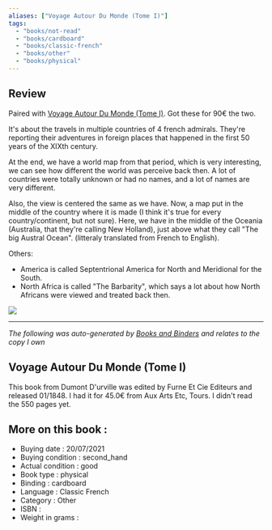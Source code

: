 ```yaml
---
aliases: ["Voyage Autour Du Monde (Tome I)"] 
tags: 
  - "books/not-read" 
  - "books/cardboard" 
  - "books/classic-french"
  - "books/other"
  - "books/physical"
---
```

## Review
Paired with [Voyage Autour Du Monde (Tome I)](Voyage%20Autour%20Du%20Monde%20(Tome%20II)%20-%20Dumont%20D'urville.md). Got these for 90€ the two. 

It's about the travels in multiple countries of 4 french admirals. They're reporting their adventures in foreign places that happened in the first 50 years of the XIXth century. 

At the end, we have a world map from that period, which is very interesting, we can see how different the world was perceive back then. A lot of countries were totally unknown or had no names, and a lot of names are very different. 

Also, the view is centered the same as we have. Now, a map put in the middle of the country where it is made (I think it's true for every country/continent, but not sure). Here, we have in the middle of the Oceania (Australia, that they're calling New Holland), just above what they call "The big Austral Ocean". (litteraly translated from French to English). 

Others: 
- America is called Septentrional America for North and Meridional for the South. 
- North Africa is called "The Barbarity", which says a lot about how North Africans were viewed and treated back then. 

![](20210720_225137.jpg)

---
_The following was auto-generated by [Books and Binders](Books%20and%20Binders.md) and relates to the copy I own_
## Voyage Autour Du Monde (Tome I)
This book from Dumont D'urville was edited by Furne Et Cie Editeurs and released 01/1848. I had it for 45.0€ from Aux Arts Etc, Tours. I didn't read the 550 pages yet.

## More on this book :
- Buying date : 20/07/2021
- Buying condition : second_hand
- Actual condition : good
- Book type : physical
- Binding : cardboard
- Language : Classic French
- Category : Other
- ISBN : 
- Weight in grams : 
